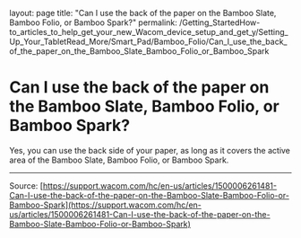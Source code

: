 layout: page
title: "Can I use the back of the paper on the Bamboo Slate, Bamboo Folio, or Bamboo Spark?"
permalink: /Getting_StartedHow-to_articles_to_help_get_your_new_Wacom_device_setup_and_get_y/Setting_Up_Your_TabletRead_More/Smart_Pad/Bamboo_Folio/Can_I_use_the_back_of_the_paper_on_the_Bamboo_Slate_Bamboo_Folio_or_Bamboo_Spark

# Can I use the back of the paper on the Bamboo Slate, Bamboo Folio, or Bamboo Spark?

Yes, you can use the back side of your paper, as long as it covers the active area of the Bamboo Slate, Bamboo Folio, or Bamboo Spark.

---
Source: [https://support.wacom.com/hc/en-us/articles/1500006261481-Can-I-use-the-back-of-the-paper-on-the-Bamboo-Slate-Bamboo-Folio-or-Bamboo-Spark](https://support.wacom.com/hc/en-us/articles/1500006261481-Can-I-use-the-back-of-the-paper-on-the-Bamboo-Slate-Bamboo-Folio-or-Bamboo-Spark)
